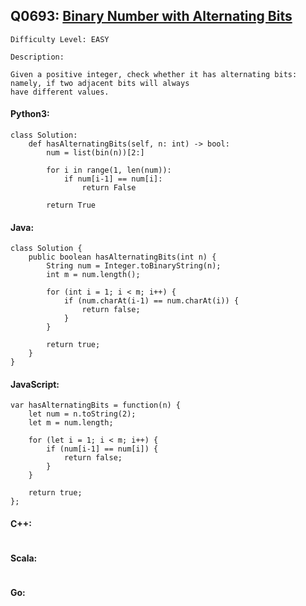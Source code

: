 ## Q0693: [Binary Number with Alternating Bits](https://leetcode.com/problems/binary-number-with-alternating-bits/)

```
Difficulty Level: EASY
```

```
Description:

Given a positive integer, check whether it has alternating bits: namely, if two adjacent bits will always
have different values.
```

#### Python3:

```
class Solution:
    def hasAlternatingBits(self, n: int) -> bool:
        num = list(bin(n))[2:]

        for i in range(1, len(num)):
            if num[i-1] == num[i]:
                return False

        return True
```

#### Java:

```
class Solution {
    public boolean hasAlternatingBits(int n) {
        String num = Integer.toBinaryString(n);
        int m = num.length();

        for (int i = 1; i < m; i++) {
            if (num.charAt(i-1) == num.charAt(i)) {
                return false;
            }
        }

        return true;
    }
}
```

#### JavaScript:

```
var hasAlternatingBits = function(n) {
    let num = n.toString(2);
    let m = num.length;

    for (let i = 1; i < m; i++) {
        if (num[i-1] == num[i]) {
            return false;
        }
    }

    return true;
};
```

#### C++:

```

```

#### Scala:

```

```

#### Go:

```

```